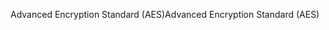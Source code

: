 <span data-ttu-id="b9ae7-101">Advanced Encryption Standard (AES)</span><span class="sxs-lookup"><span data-stu-id="b9ae7-101">Advanced Encryption Standard (AES)</span></span>
